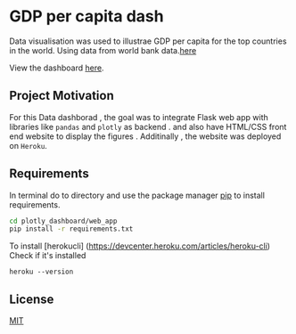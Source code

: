 # GDP per capita dash 

Data visualisation was used to illustrae GDP per capita for the top countries in the world. Using data from world bank data.[here](https://data.worldbank.org/indicator/NY.GDP.PCAP.CD)

View the dashboard [here](https://plotly-dashboardv2.herokuapp.com/).

## Project Motivation<a name="motivation"></a>

For this Data dashborad , the goal was to integrate Flask web app with libraries like `pandas` and
`plotly` as backend . and also have HTML/CSS front end website to display the figures . Additinally , the website was deployed on `Heroku`. 

## Requirements

In terminal do to directory and use the package manager [pip](https://pip.pypa.io/en/stable/) to install requirements.

```bash
cd plotly_dashboard/web_app
pip install -r requirements.txt
```

To install [herokucli] (https://devcenter.heroku.com/articles/heroku-cli)
Check if it's installed 
```
heroku --version
```

## License
[MIT](https://choosealicense.com/licenses/mit/)

